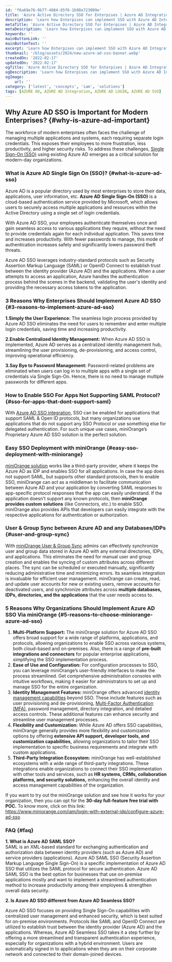 ```yaml
---
id: 'f6a69e76-9b77-4084-85f6-1b98e723009e'
title: 'Azure Active Directory SSO for Enterpises | Azure AD Integration'
description: 'Learn how Enterpises can implement SSO with Azure AD Integration by leveraging the miniOrange solution.'
metaTitle: 'Azure Active Directory SSO for Enterpises | Azure AD Integration'
metaDescription: 'Learn how Enterpises can implement SSO with Azure AD Integration by leveraging the miniOrange solution.'
keywords: ''
mainButtonLink: ''
mainButtonText: ''
excerpt: 'Learn how Enterpises can implement SSO with Azure AD Integration by leveraging the miniOrange solution.'
thumbnail: '/blog/assets/2024/new-azure-ad-sso-banner.webp'
createdOn: '2022-02-17'
updatedOn: '2022-02-17'
ogTitle: 'Azure Active Directory SSO for Enterpises | Azure AD Integration'
ogDescription: 'Learn how Enterpises can implement SSO with Azure AD Integration by leveraging the miniOrange solution.'
ogImage:
    url: ''
category: ['latest', 'concepts', 'iam', 'solutions']
tags: [AZURE AD, AZURE AD Integration, AZURE AD LOGIN, AZURE AD SSO]
---
```


## Why Azure AD SSO is Important for Modern Enterprises? {#why-is-azure-ad-important}

The workforce of modern enterprises often faces the challenge of managing multiple applications and systems, each requiring separate login credentials. This exposes their employees to more frustration, less productivity, and higher security risks. To address these challenges, [Single Sign-On (SSO)](https://www.miniorange.com/products/single-sign-on-sso) using existing Azure AD emerges as a critical solution for modern-day organizations.

### What is Azure AD Single Sign On (SSO)? {#what-is-azure-ad-sso}

Azure AD is a popular directory used by most enterprises to store their data, applications, user information, etc. **Azure AD Single Sign-On (SSO)** is a cloud-based authentication service provided by Microsoft, which allows users to securely access multiple applications and resources within the Active Directory using a single set of login credentials. 

With Azure AD SSO, your employees authenticate themselves once and gain seamless access to various applications they require, without the need to provide credentials again for each individual application. This saves time and increases productivity. With fewer passwords to manage, this mode of authentication increases safety and significantly lowers password theft threats.

Azure AD SSO leverages industry-standard protocols such as Security Assertion Markup Language (SAML) or OpenID Connect to establish trust between the identity provider (Azure AD) and the applications. When a user attempts to access an application, Azure handles the authentication process behind the scenes in the backend, validating the user's identity and providing the necessary access tokens to the application.

### 3 Reasons Why Enterprises Should Implement Azure AD SSO {#3-reasons-to-implement-azure-ad-sso}

**1.Simply the User Experience:** The seamless login process provided by Azure AD SSO eliminates the need for users to remember and enter multiple login credentials, saving time and increasing productivity.

**2.Enable Centralized Identity Management:** When Azure AD SSO is implemented, Azure AD serves as a centralized identity management hub, streamlining the user provisioning, de-provisioning, and access control, improving operational efficiency.

**3.Say Bye to Password Management:** Password-related problems are eliminated when users can log in to multiple apps with a single set of credentials via Single Sign-On. Hence, there is no need to manage multiple passwords for different apps.

### How to Enable SSO For Apps Not Supporting SAML Protocol? {#sso-for-apps-that-dont-support-saml}  
With [Azure AD SSO integration](https://www.miniorange.com/iam/login-with-external-idp/configure-azure-ad-sso#step2), SSO can be enabled for applications that support SAML & Open ID protocols, but many organizations use applications that do not support any SSO Protocol or use something else for delegated authentication. For such unique use cases, miniOrange’s Proprietary Azure AD SSO solution is the perfect solution. 

### Easy SSO Deployment with miniOrange {#easy-sso-deployment-with-miniorange}

[miniOrange solution](https://www.miniorange.com/products/identity-broker-service) works like a third-party provider, where it keeps the Azure AD as IDP and enables SSO for all applications. In case the app does not support SAML, but supports other standard protocols, then to enable SSO, miniOrange can act as a middleman to facilitate communication between Azure AD and your application by converting SAML responses to app-specific protocol responses that the app can easily understand. If the application doesn't support any known protocols, then **miniOrange provides custom solutions** (like Connectors, etc.) to enable SSO. miniOrange also provides APIs that developers can easily integrate with the respective applications for authentication or authorization.

### User & Group Sync between Azure AD and any Databases/IDPs {#user-and-group-sync}

With [miniOrange User & Group Sync](https://www.miniorange.com/azure-ad-provisioning) admins can effectively synchronize user and group data stored in Azure AD with any external directories, IDPs, and applications. This eliminates the need for manual user and group creation and enables the syncing of custom attributes across different places. The sync can be scheduled or executed manually, significantly reducing administrative time and minimizing errors. Its seamless integration is invaluable for efficient user management. miniOrange can create, read, and update user accounts for new or existing users, remove accounts for deactivated users, and synchronize attributes across **multiple databases, IDPs, directories, and the applications** that the user needs access to.

### 5 Reasons Why Organizations Should Implement Azure AD SSO Via miniOrange  {#5-reasons-to-choose-miniorange-azure-ad-sso}   

1. **Multi-Platform Support:** The miniOrange solution for Azure AD SSO offers broad support for a wide range of platforms, applications, and protocols, allowing organizations to enable SSO across various systems, both cloud-based and on-premises. Also, there is a range of **pre-built integrations and connectors** for popular enterprise applications, simplifying the SSO implementation process.
2. **Ease of Use and Configuration:** For configuration processes to SSO, you can leverage miniOrange’s user-friendly interfaces to make the process streamlined. Get comprehensive administration consoles with intuitive workflows, making it easier for administrators to set up and manage SSO for the entire organization.
3. **Identity Management Features:** miniOrange offers advanced [identity management capabilities](https://www.miniorange.com/iam/workforce-identity) beyond SSO. These include features such as user provisioning and de-provisioning, [Multi-Factor Authentication (MFA),](https://www.miniorange.com/products/multi-factor-authentication-mfa) password management, directory integration, and detailed access controls. These additional features can enhance security and streamline user management processes.
4. **Flexibility and Customization:** While Azure AD offers SSO capabilities, miniOrange generally provides more flexibility and customization options by offering **extensive API support, developer tools, and customization capabilities,** allowing organizations to tailor their SSO implementation to specific business requirements and integrate with custom applications.
5. **Third-Party Integration Ecosystem:** miniOrange has well-established ecosystems with a wide range of third-party integrations. These integrations enable organizations to connect their SSO implementation with other tools and services, such as **HR systems, CRMs, collaboration platforms, and security solutions,** enhancing the overall identity and access management capabilities of the organization.


If you want to try out the miniOrange solution and see how it works for your organization, then you can opt for the **30-day full-feature free trial with POC.** To know more, click on this link: https://www.miniorange.com/iam/login-with-external-idp/configure-azure-ad-sso 



### FAQ {#faq}

**1. What is Azure AD SAML SSO?**  
SAML is an XML-based standard for exchanging authentication and authorization data between identity providers (such as Azure AD) and service providers (applications). Azure AD SAML SSO (Security Assertion Markup Language Single Sign-On) is a specific implementation of Azure AD SSO that utilizes the SAML protocol for secure authentication. Azure AD SAML SSO is the best option for businesses that use on-premise applications mostly and want to implement a streamlined authentication method to increase productivity among their employees & strengthen overall data security.

**2. Is Azure AD SSO different from Azure AD Seamless SSO?**

Azure AD SSO focuses on providing Single Sign-On capabilities with centralized user management and enhanced security, which is best suited for on-premise environments. Protocols like SAML and OpenID Connect are utilized to establish trust between the identity provider (Azure AD) and the applications. Whereas, Azure AD Seamless SSO takes it a step further by offering a more streamlined and transparent authentication experience, especially for organizations with a hybrid environment. Users are automatically signed in to applications when they are on their corporate network and connected to their domain-joined devices.
 












